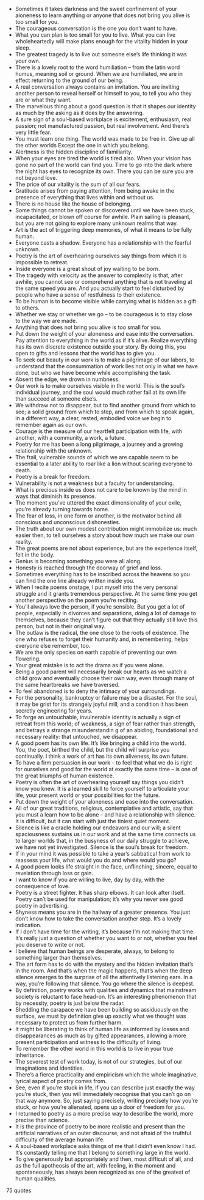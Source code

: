  - Sometimes it takes darkness and the sweet confinement of your aloneness to learn anything or anyone that does not bring you alive is too small for you.
 - The courageous conversation is the one you don’t want to have.
 - What you can plan is too small for you to live. What you can live wholeheartedly will make plans enough for the vitality hidden in your sleep.
 - The greatest tragedy is to live out someone else’s life thinking it was your own.
 - There is a lovely root to the word humiliation – from the latin word humus, meaning soil or ground. When we are humiliated, we are in effect returning to the ground of our being.
 - A real conversation always contains an invitation. You are inviting another person to reveal herself or himself to you, to tell you who they are or what they want.
 - The marvelous thing about a good question is that it shapes our identity as much by the asking as it does by the answering.
 - A sure sign of a soul-based workplace is excitement, enthusiasm, real passion; not manufactured passion, but real involvement. And there’s very little fear.
 - You must learn one thing. The world was made to be free in. Give up all the other worlds Except the one in which you belong.
 - Alertness is the hidden discipline of familiarity.
 - When your eyes are tired the world is tired also. When your vision has gone no part of the world can find you. Time to go into the dark where the night has eyes to recognize its own. There you can be sure you are not beyond love.
 - The price of our vitality is the sum of all our fears.
 - Gratitude arises from paying attention, from being awake in the presence of everything that lives within and without us.
 - There is no house like the house of belonging.
 - Some things cannot be spoken or discovered until we have been stuck, incapacitated, or blown off course for awhile. Plain sailing is pleasant, but you are not going to explore many unknown realms that way.
 - Art is the act of triggering deep memories, of what it means to be fully human.
 - Everyone casts a shadow. Everyone has a relationship with the fearful unknown.
 - Poetry is the art of overhearing ourselves say things from which it is impossible to retreat.
 - Inside everyone is a great shout of joy waiting to be born.
 - The tragedy with velocity as the answer to complexity is that, after awhile, you cannot see or comprehend anything that is not traveling at the same speed you are. And you actually start to feel disturbed by people who have a sense of restfulness to their existence.
 - To be human is to become visible while carrying what is hidden as a gift to others.
 - Whether we stay or whether we go – to be courageous is to stay close to the way we are made.
 - Anything that does not bring you alive is too small for you.
 - Put down the weight of your aloneness and ease into the conversation. Pay attention to everything in the world as if it’s alive. Realize everything has its own discrete existence outside your story. By doing this, you open to gifts and lessons that the world has to give you.
 - To seek out beauty in our work is to make a pilgrimage of our labors, to understand that the consummation of work lies not only in what we have done, but who we have become while accomplishing the task.
 - Absent the edge, we drown in numbness.
 - Our work is to make ourselves visible in the world. This is the soul’s individual journey, and the soul would much rather fail at its own life than succeed at someone else’s.
 - We withdraw not to disappear, but to find another ground from which to see; a solid ground from which to step, and from which to speak again, in a different way, a clear, rested, embodied voice we begin to remember again as our own.
 - Courage is the measure of our heartfelt participation with life, with another, with a community, a work, a future.
 - Poetry for me has been a long pilgrimage, a journey and a growing relationship with the unknown.
 - The frail, vulnerable sounds of which we are capable seem to be essential to a later ability to roar like a lion without scaring everyone to death.
 - Poetry is a break for freedom.
 - Vulnerability is not a weakness but a faculty for understanding.
 - What is precious inside us does not care to be known by the mind in ways that diminish its presence.
 - The moment you’ve uttered the exact dimensionality of your exile, you’re already turning towards home.
 - The fear of loss, in one form or another, is the motivator behind all conscious and unconscious dishonesties.
 - The truth about our own modest contribution might immobilize us: much easier then, to tell ourselves a story about how much we make our own reality.
 - The great poems are not about experience, but are the experience itself, felt in the body.
 - Genius is becoming something you were all along.
 - Honesty is reached through the doorway of grief and loss.
 - Sometimes everything has to be inscribed across the heavens so you can find the one line already written inside you.
 - When I recite poems onstage, I put myself into the very personal struggle and it grants tremendous perspective. At the same time you get another perspective on the poem you’re reciting.
 - You’ll always love the person, if you’re sensible. But you get a lot of people, especially in divorces and separations, doing a lot of damage to themselves, because they can’t figure out that they actually still love this person, but not in their original way.
 - The outlaw is the radical, the one close to the roots of existence. The one who refuses to forget their humanity and, in remembering, helps everyone else remember, too.
 - We are the only species on earth capable of preventing our own flowering.
 - Your great mistake is to act the drama as if you were alone.
 - Being a good parent will necessarily break our hearts as we watch a child grow and eventually choose their own way, even through many of the same heartbreaks we have traversed.
 - To feel abandoned is to deny the intimacy of your surroundings.
 - For the personality, bankruptcy or failure may be a disaster. For the soul, it may be grist for its strangely joyful mill, and a condition it has been secretly engineering for years.
 - To forge an untouchable, invulnerable identity is actually a sign of retreat from this world; of weakness, a sign of fear rather than strength, and betrays a strange misunderstandin g of an abiding, foundational and necessary reality: that untouched, we disappear.
 - A good poem has its own life. It’s like bringing a child into the world. You, the poet, birthed the child, but the child will surprise you continually. I think a work of art has its own aliveness, its own future.
 - To have a firm persuasion in our work – to feel that what we do is right for ourselves and good for the world at exactly the same time – is one of the great triumphs of human existence.
 - Poetry is often the art of overhearing yourself say things you didn’t know you knew. It is a learned skill to force yourself to articulate your life, your present world or your possibilities for the future.
 - Put down the weight of your aloneness and ease into the conversation.
 - All of our great traditions, religious, contemplative and artistic, say that you must a learn how to be alone – and have a relationship with silence. It is difficult, but it can start with just the tiniest quiet moment.
 - Silence is like a cradle holding our endeavors and our will; a silent spaciousness sustains us in our work and at the same time connects us to larger worlds that, in the busyness of our daily struggle to achieve, we have not yet investigated. Silence is the soul’s break for freedom.
 - If in your mind it was possible to take a year’s sabbatical from work to reassess your life, what would you do and where would you go?
 - A good poem looks life straight in the face, unflinching, sincere, equal to revelation through loss or gain.
 - I want to know if you are willing to live, day by day, with the consequence of love.
 - Poetry is a street fighter. It has sharp elbows. It can look after itself. Poetry can’t be used for manipulation; it’s why you never see good poetry in advertising.
 - Shyness means you are in the hallway of a greater presence. You just don’t know how to take the conversation another step. It’s a lovely indication.
 - If I don’t have time for the writing, it’s because I’m not making that time. It’s really just a question of whether you want to or not, whether you feel you deserve to write or not.
 - I believe that human beings are desperate, always, to belong to something larger than themselves.
 - The art form has to do with the mystery and the hidden invitation that’s in the room. And that’s when the magic happens, that’s when the deep silence emerges to the surprise of all the attentively listening ears. In a way, you’re following that silence. You go where the silence is deepest.
 - By definition, poetry works with qualities and dynamics that mainstream society is reluctant to face head-on. It’s an interesting phenomenon that by necessity, poetry is just below the radar.
 - Shedding the carapace we have been building so assiduously on the surface, we must by definition give up exactly what we thought was necessary to protect us from further harm.
 - It might be liberating to think of human life as informed by losses and disappearances as much as by gifted appearances, allowing a more present participation and witness to the difficulty of living.
 - To remember the other world in this world is to live in your true inheritance.
 - The severest test of work today, is not of our strategies, but of our imaginations and identities.
 - There’s a fierce practicality and empiricism which the whole imaginative, lyrical aspect of poetry comes from.
 - See, even if you’re stuck in life, if you can describe just exactly the way you’re stuck, then you will immediately recognise that you can’t go on that way anymore. So, just saying precisely, writing precisely how you’re stuck, or how you’re alienated, opens up a door of freedom for you.
 - I returned to poetry as a more precise way to describe the world, more precise than science.
 - It is the province of poetry to be more realistic and present than the artificial narratives of an outer discourse, and not afraid of the truthful difficulty of the average human life.
 - A soul-based workplace asks things of me that I didn’t even know I had. It’s constantly telling me that I belong to something large in the world.
 - To give generously but appropriately and then, most difficult of all, and as the full apotheosis of the art, with feeling, in the moment and spontaneously, has always been recognized as one of the greatest of human qualities.

75 quotes